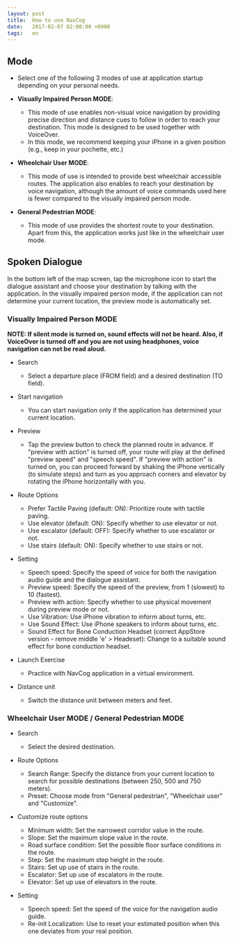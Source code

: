 ```yaml
---
layout: post
title:  How to use NavCog
date:   2017-02-07 02:00:00 +0900
tags:   en
---
```


## Mode
* Select one of the following 3 modes of use at application startup depending on your personal needs.

* **Visually Impaired Person MODE**:
  * This mode of use enables non-visual voice navigation by providing precise direction and distance cues to follow in order to reach your destination. This mode is designed to be used together with VoiceOver.
  * In this mode, we recommend keeping your iPhone in a given position (e.g., keep in your pochette, etc.) 
* **Wheelchair User MODE**:
  * This mode of use is intended to provide best wheelchair accessible routes. The application also enables to reach your destination by voice navigation, although the amount of voice commands used here is fewer compared to the visually impaired person mode.
* **General Pedestrian MODE**:
  * This mode of use provides the shortest route to your destination. Apart from this, the application works just like in the wheelchair user mode.

## Spoken Dialogue

In the bottom left of the map screen, tap the microphone icon to start the dialogue assistant and choose your destination by talking with the application. In the visually impaired person mode, if the application can not determine your current location, the preview mode is automatically set.

### Visually Impaired Person MODE

**NOTE: If silent mode is turned on, sound effects will not be heard. Also, if VoiceOver is turned off and you are not using headphones, voice navigation can not be read aloud.**

* Search
  * Select a departure place (FROM field) and a desired destination (TO field).

* Start navigation
  * You can start navigation only if the application has determined your current location.

* Preview
  * Tap the preview button to check the planned route in advance. If "preview with action" is turned off, your route will play at the defined "preview speed" and "speech speed". If "preview with action" is turned on, you can proceed forward by shaking the iPhone vertically (to simulate steps) and turn as you approach corners and elevator by rotating the iPhone horizontally with you.

* Route Options
  * Prefer Tactile Paving (default: ON): Prioritize route with tactile paving.
  * Use elevator (default: ON): Specify whether to use elevator or not.
  * Use escalator (default: OFF): Specify whether to use escalator or not.
  * Use stairs (default: ON): Specify whether to use stairs or not.

* Setting
  * Speech speed: Specify the speed of voice for both the navigation audio guide and the dialogue assistant.
  * Preview speed: Specify the speed of the preview, from 1 (slowest) to 10 (fastest).
  * Preview with action: Specify whether to use physical movement during preview mode or not.
  * Use Vibration: Use iPhone vibration to inform about turns, etc.
  * Use Sound Effect: Use iPhone speakers to inform about turns, etc.
  * Sound Effect for Bone Conduction Headset (correct AppStore version - remove middle 'e' > Headeset): Change to a suitable sound effect for bone conduction headset.

* Launch Exercise
  * Practice with NavCog application in a virtual environment.

* Distance unit
  * Switch the distance unit between meters and feet.

### Wheelchair User MODE / General Pedestrian MODE

* Search
  * Select the desired destination.

* Route Options
  * Search Range: Specify the distance from your current location to search for possible destinations (between 250, 500 and 750 meters).
  * Preset: Choose mode from "General pedestrian", "Wheelchair user" and "Customize".
* Customize route options
  * Minimum width: Set the narrowest corridor value in the route.
  * Slope: Set the maximum slope value in the route.
  * Road surface condition: Set the possible floor surface conditions in the route.
  * Step: Set the maximum step height in the route.
  * Stairs: Set up use of stairs in the route.
  * Escalator: Set up use of escalators in the route.
  * Elevator: Set up use of elevators in the route.

* Setting
  * Speech speed: Set the speed of the voice for the navigation audio guide.
  * Re-init Localization: Use to reset your estimated position when this one deviates from your real position.
